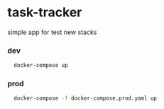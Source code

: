 # task-tracker

simple app for test new stacks

### dev
```sh
  docker-compose up
```

### prod
```sh
  docker-compose -f docker-compose.prod.yaml up
```
